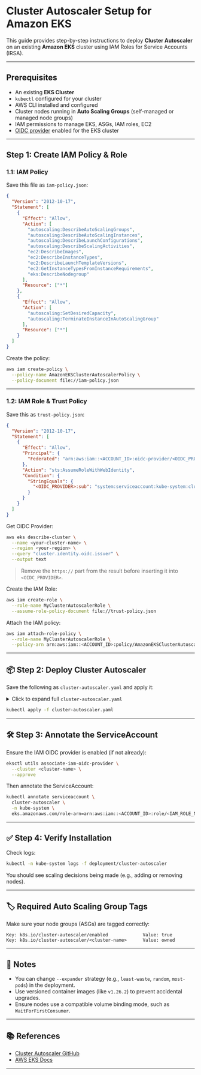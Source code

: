 # Cluster Autoscaler Setup for Amazon EKS

This guide provides step-by-step instructions to deploy **Cluster Autoscaler** on an existing **Amazon EKS** cluster using IAM Roles for Service Accounts (IRSA).

---

## Prerequisites

- An existing **EKS Cluster**
- `kubectl` configured for your cluster
- AWS CLI installed and configured
- Cluster nodes running in **Auto Scaling Groups** (self-managed or managed node groups)
- IAM permissions to manage EKS, ASGs, IAM roles, EC2
- [OIDC provider](https://docs.aws.amazon.com/eks/latest/userguide/enable-iam-roles-for-service-accounts.html) enabled for the EKS cluster

---

## Step 1: Create IAM Policy & Role

### 1.1: IAM Policy

Save this file as `iam-policy.json`:

```json
{
  "Version": "2012-10-17",
  "Statement": [
    {
      "Effect": "Allow",
      "Action": [
        "autoscaling:DescribeAutoScalingGroups",
        "autoscaling:DescribeAutoScalingInstances",
        "autoscaling:DescribeLaunchConfigurations",
        "autoscaling:DescribeScalingActivities",
        "ec2:DescribeImages",
        "ec2:DescribeInstanceTypes",
        "ec2:DescribeLaunchTemplateVersions",
        "ec2:GetInstanceTypesFromInstanceRequirements",
        "eks:DescribeNodegroup"
      ],
      "Resource": ["*"]
    },
    {
      "Effect": "Allow",
      "Action": [
        "autoscaling:SetDesiredCapacity",
        "autoscaling:TerminateInstanceInAutoScalingGroup"
      ],
      "Resource": ["*"]
    }
  ]
}
````

Create the policy:

```bash
aws iam create-policy \
  --policy-name AmazonEKSClusterAutoscalerPolicy \
  --policy-document file://iam-policy.json
```

---

### 1.2: IAM Role & Trust Policy

Save this as `trust-policy.json`:

```json
{
  "Version": "2012-10-17",
  "Statement": [
    {
      "Effect": "Allow",
      "Principal": {
        "Federated": "arn:aws:iam::<ACCOUNT_ID>:oidc-provider/<OIDC_PROVIDER>"
      },
      "Action": "sts:AssumeRoleWithWebIdentity",
      "Condition": {
        "StringEquals": {
          "<OIDC_PROVIDER>:sub": "system:serviceaccount:kube-system:cluster-autoscaler"
        }
      }
    }
  ]
}
```

Get OIDC Provider:

```bash
aws eks describe-cluster \
  --name <your-cluster-name> \
  --region <your-region> \
  --query "cluster.identity.oidc.issuer" \
  --output text
```

> Remove the `https://` part from the result before inserting it into `<OIDC_PROVIDER>`.

Create the IAM Role:

```bash
aws iam create-role \
  --role-name MyClusterAutoscalerRole \
  --assume-role-policy-document file://trust-policy.json
```

Attach the IAM policy:

```bash
aws iam attach-role-policy \
  --role-name MyClusterAutoscalerRole \
  --policy-arn arn:aws:iam::<ACCOUNT_ID>:policy/AmazonEKSClusterAutoscalerPolicy
```

---

## 📦 Step 2: Deploy Cluster Autoscaler

Save the following as `cluster-autoscaler.yaml` and apply it:


<details>
<summary>Click to expand full <code>cluster-autoscaler.yaml</code></summary>

```yaml

# --- ServiceAccount, RBAC, Role, RoleBinding, ClusterRole, ClusterRoleBinding
# --- Full Deployment Spec with all necessary configurations

---
apiVersion: v1
kind: ServiceAccount
metadata:
  labels:
    k8s-addon: cluster-autoscaler.addons.k8s.io
    k8s-app: cluster-autoscaler
  name: cluster-autoscaler
  namespace: kube-system
  annotations:
    eks.amazonaws.com/role-arn: arn:aws:iam::<you_AWS_ID>:role/<Role_For_AutoScaler>  # change  Role Name & id with your actual aws id 
---
apiVersion: rbac.authorization.k8s.io/v1
kind: ClusterRole
metadata:
  name: cluster-autoscaler
  labels:
    k8s-addon: cluster-autoscaler.addons.k8s.io
    k8s-app: cluster-autoscaler
rules:
  - apiGroups: [""]
    resources: ["events", "endpoints"]
    verbs: ["create", "patch"]
  - apiGroups: [""]
    resources: ["pods/eviction"]
    verbs: ["create"]
  - apiGroups: [""]
    resources: ["pods/status"]
    verbs: ["update"]
  - apiGroups: [""]
    resources: ["endpoints"]
    resourceNames: ["cluster-autoscaler"]
    verbs: ["get", "update"]
  - apiGroups: [""]
    resources: ["nodes"]
    verbs: ["watch", "list", "get", "update"]
  - apiGroups: [""]
    resources:
      - "namespaces"
      - "pods"
      - "services"
      - "replicationcontrollers"
      - "persistentvolumeclaims"
      - "persistentvolumes"
    verbs: ["watch", "list", "get"]
  - apiGroups: ["extensions"]
    resources: ["replicasets", "daemonsets"]
    verbs: ["watch", "list", "get"]
  - apiGroups: ["policy"]
    resources: ["poddisruptionbudgets"]
    verbs: ["watch", "list"]
  - apiGroups: ["apps"]
    resources: ["statefulsets", "replicasets", "daemonsets"]
    verbs: ["watch", "list", "get"]
  - apiGroups: ["storage.k8s.io"]
    resources: ["storageclasses", "csinodes", "csidrivers", "csistoragecapacities"]
    verbs: ["watch", "list", "get"]
  - apiGroups: ["batch", "extensions"]
    resources: ["jobs"]
    verbs: ["get", "list", "watch", "patch"]
  - apiGroups: ["coordination.k8s.io"]
    resources: ["leases"]
    verbs: ["create"]
  - apiGroups: ["coordination.k8s.io"]
    resourceNames: ["cluster-autoscaler"]
    resources: ["leases"]
    verbs: ["get", "update"]
---
apiVersion: rbac.authorization.k8s.io/v1
kind: Role
metadata:
  name: cluster-autoscaler
  namespace: kube-system
  labels:
    k8s-addon: cluster-autoscaler.addons.k8s.io
    k8s-app: cluster-autoscaler
rules:
  - apiGroups: [""]
    resources: ["configmaps"]
    verbs: ["create", "list", "watch"]
  - apiGroups: [""]
    resources: ["configmaps"]
    resourceNames: ["cluster-autoscaler-status", "cluster-autoscaler-priority-expander"]
    verbs: ["delete", "get", "update", "watch"]

---
apiVersion: rbac.authorization.k8s.io/v1
kind: ClusterRoleBinding
metadata:
  name: cluster-autoscaler
  labels:
    k8s-addon: cluster-autoscaler.addons.k8s.io
    k8s-app: cluster-autoscaler
roleRef:
  apiGroup: rbac.authorization.k8s.io
  kind: ClusterRole
  name: cluster-autoscaler
subjects:
  - kind: ServiceAccount
    name: cluster-autoscaler
    namespace: kube-system

---
apiVersion: rbac.authorization.k8s.io/v1
kind: RoleBinding
metadata:
  name: cluster-autoscaler
  namespace: kube-system
  labels:
    k8s-addon: cluster-autoscaler.addons.k8s.io
    k8s-app: cluster-autoscaler
roleRef:
  apiGroup: rbac.authorization.k8s.io
  kind: Role
  name: cluster-autoscaler
subjects:
  - kind: ServiceAccount
    name: cluster-autoscaler
    namespace: kube-system

---
apiVersion: apps/v1
kind: Deployment
metadata:
  name: cluster-autoscaler
  namespace: kube-system
  labels:
    app: cluster-autoscaler
spec:
  replicas: 1
  selector:
    matchLabels:
      app: cluster-autoscaler
  template:
    metadata:
      labels:
        app: cluster-autoscaler
      annotations:
        prometheus.io/scrape: 'true'
        prometheus.io/port: '8085'
    spec:
      priorityClassName: system-cluster-critical
      securityContext:
        runAsNonRoot: true
        runAsUser: 65534
        fsGroup: 65534
        seccompProfile:
          type: RuntimeDefault
      serviceAccountName: cluster-autoscaler
      containers:
        - image: registry.k8s.io/autoscaling/cluster-autoscaler:v1.26.2
          name: cluster-autoscaler
          resources:
            limits:
              cpu: 100m
              memory: 600Mi
            requests:
              cpu: 100m
              memory: 600Mi
          command:
            - ./cluster-autoscaler
            - --v=4
            - --stderrthreshold=info
            - --cloud-provider=aws
            - --expander=least-waste
            - --balance-similar-node-groups
            - --skip-nodes-with-system-pods=false
            - --skip-nodes-with-local-storage=false
            - --node-group-auto-discovery=asg:tag=k8s.io/cluster-autoscaler/enabled,k8s.io/cluster-autoscaler/<your-cluster-name> #change to your cluster name
          volumeMounts:
            - name: ssl-certs
              mountPath: /etc/ssl/certs/ca-certificates.crt # /etc/ssl/certs/ca-bundle.crt for Amazon Linux Worker Nodes
              readOnly: true
          imagePullPolicy: "Always"
          securityContext:
            allowPrivilegeEscalation: false
            capabilities:
              drop:
                - ALL
            readOnlyRootFilesystem: true
      volumes:
        - name: ssl-certs
          hostPath:
            path: "/etc/ssl/certs/ca-bundle.crt"

# Save all of the above to cluster-autoscaler.yaml and apply it with:
# kubectl apply -f cluster-autoscaler.yaml
```

</details>

```bash
kubectl apply -f cluster-autoscaler.yaml
```

---

## 🛠 Step 3: Annotate the ServiceAccount

Ensure the IAM OIDC provider is enabled (if not already):

```bash
eksctl utils associate-iam-oidc-provider \
  --cluster <cluster-name> \
  --approve
```

Then annotate the ServiceAccount:

```bash
kubectl annotate serviceaccount \
  cluster-autoscaler \
  -n kube-system \
  eks.amazonaws.com/role-arn=arn:aws:iam::<ACCOUNT_ID>:role/<IAM_ROLE_NAME>
```

---

## ✅ Step 4: Verify Installation

Check logs:

```bash
kubectl -n kube-system logs -f deployment/cluster-autoscaler
```

You should see scaling decisions being made (e.g., adding or removing nodes).

---

## 🏷 Required Auto Scaling Group Tags

Make sure your node groups (ASGs) are tagged correctly:

```text
Key: k8s.io/cluster-autoscaler/enabled             Value: true
Key: k8s.io/cluster-autoscaler/<cluster-name>      Value: owned
```

---

## 📌 Notes

* You can change `--expander` strategy (e.g., `least-waste`, `random`, `most-pods`) in the deployment.
* Use versioned container images (like `v1.26.2`) to prevent accidental upgrades.
* Ensure nodes use a compatible volume binding mode, such as `WaitForFirstConsumer`.

---

## 📚 References

* [Cluster Autoscaler GitHub](https://github.com/kubernetes/autoscaler/tree/master/cluster-autoscaler)
* [AWS EKS Docs](https://docs.aws.amazon.com/eks/latest/userguide/cluster-autoscaler.html)

---

